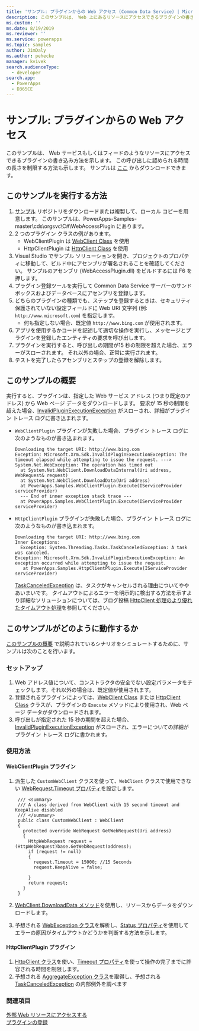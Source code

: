 ```yaml
---
title: 'サンプル: プラグインからの Web アクセス (Common Data Service) | Microsoft Docs'
description: このサンプルは、 Web 上にあるリソースにアクセスできるプラグインの書き込み方法を示します。
ms.custom: ''
ms.date: 8/19/2019
ms.reviewer: ''
ms.service: powerapps
ms.topic: samples
author: JimDaly
ms.author: pehecke
manager: kvivek
search.audienceType:
  - developer
search.app:
  - PowerApps
  - D365CE
---
```

# <a name="sample-web-access-from-a-plug-in"></a>サンプル: プラグインからの Web アクセス

このサンプルは、 Web サービスもしくはフィードのようなリソースにアクセスできるプラグインの書き込み方法を示します。 この呼び出しに認められる時間の長さを制限する方法も示します。 サンプルは [ここ](https://github.com/Microsoft/PowerApps-Samples/tree/master/cds/orgsvc/C%23/WebAccessPlugin) からダウンロードできます。

## <a name="how-to-run-this-sample"></a>このサンプルを実行する方法

1. [サンプル](https://github.com/Microsoft/PowerApps-Samples) リポジトリをダウンロードまたは複製して、ローカル コピーを用意します。 このサンプルは、PowerApps-Samples-master\cds\orgsvc\C#\WebAccessPlugin にあります。
1. 2 つのプラグイン クラスの例があります。 
    - WebClientPlugin は [WebClient Class](/dotnet/api/system.net.webclient) を使用
    - HttpClientPlugin は [HttpClient Class](/dotnet/api/system.net.http.httpclient) を使用
1. Visual Studio でサンプル ソリューションを開き、プロジェクトのプロパティに移動して、ビルド中にアセンブリが署名されることを確認してください。 サンプルのアセンブリ (WebAccessPlugin.dll) をビルドするには F6 を押します。
1. プラグイン登録ツールを実行して Common Data Service サーバーのサンドボックスおよびデータベースにアセンブリを登録します。 
1. どちらのプラグインの種類でも、ステップを登録するときは、セキュリティ保護されていない設定フィールドに Web URI 文字列 (例: `http://www.microsoft.com`) を指定します。
    - 何も指定しない場合、既定値 `http://www.bing.com` が使用されます。
1. アプリを使用するかコードを記述して適切な操作を実行し、メッセージとプラグインを登録したエンティティの要求を呼び出します。
1. プラグインを実行すると、呼び出しの期間が15 秒の制限を超えた場合、エラーがスローされます。 それ以外の場合、正常に実行されます。
1. テストを完了したらアセンブリとステップの登録を解除します。

## <a name="what-this-sample-does"></a>このサンプルの概要

実行すると、プラグインは、指定した Web サービス アドレス (つまり既定のアドレス) から Web ページ データをダウンロードします。 要求が 15 秒の制限を超えた場合、[InvalidPluginExecutionException](/dotnet/api/microsoft.xrm.sdk.invalidpluginexecutionexception) がスローされ、詳細がプラグイン トレース ログに書き込まれます。

- `WebClientPlugin` プラグインが失敗した場合、プラグイン トレース ログに次のようなものが書き込まれます。
    ```
    Downloading the target URI: http://www.bing.com
    Exception: Microsoft.Xrm.Sdk.InvalidPluginExecutionException: The timeout elapsed while attempting to issue the request. ---> System.Net.WebException: The operation has timed out
      at System.Net.WebClient.DownloadDataInternal(Uri address, WebRequest& request)
      at System.Net.WebClient.DownloadData(Uri address)
      at PowerApps.Samples.WebClientPlugin.Execute(IServiceProvider serviceProvider)
      --- End of inner exception stack trace ---
      at PowerApps.Samples.WebClientPlugin.Execute(IServiceProvider serviceProvider)
    ```

- `HttpClientPlugin` プラグインが失敗した場合、プラグイン トレース ログに次のようなものが書き込まれます。
    ```
    Downloading the target URI: http://www.bing.com
    Inner Exceptions:
      Exception: System.Threading.Tasks.TaskCanceledException: A task was canceled.
    Exception: Microsoft.Xrm.Sdk.InvalidPluginExecutionException: An exception occurred while attempting to issue the request.
       at PowerApps.Samples.HttpClientPlugin.Execute(IServiceProvider serviceProvider)
    ```
    [TaskCanceledException](/dotnet/api/system.threading.tasks.taskcanceledexception) は、タスクがキャンセルされる理由についてややあいまいです。 タイムアウトによるエラーを明示的に検出する方法を示すより詳細なソリューションについては、ブログ投稿 [HttpClient 処理のより優れたタイムアウト処理](https://thomaslevesque.com/2018/02/25/better-timeout-handling-with-httpclient/)を参照してください。

## <a name="how-this-sample-works"></a>このサンプルがどのように動作するか

[このサンプルの概要](#what-this-sample-does) で説明されているシナリオをシミュレートするために、サンプルは次のことを行います。

### <a name="setup"></a>セットアップ

1. Web アドレス値について、コンストラクタの安全でない設定パラメータをチェックします。それ以外の場合は、既定値が使用されます。
2. 登録されるプラグインによっては、[WebClient Class](/dotnet/api/system.net.webclient) または [HttpClient Class](/dotnet/api/system.net.http.httpclient) クラスが、プラグインの `Execute` メソッドにより使用され、Web ページ データがダウンロードされます。
3. 呼び出しが指定された 15 秒の期間を超えた場合、[InvalidPluginExecutionException](/dotnet/api/microsoft.xrm.sdk.invalidpluginexecutionexception) がスローされ、エラーについての詳細がプラグイン トレース ログに書かれます。

### <a name="demonstrate"></a>使用方法

#### <a name="webclientplugin-plugin"></a>WebClientPlugin プラグイン

1. 派生した `CustomWebClient` クラスを使って、`WebClient` クラスで使用できない [WebRequest.Timeout プロパティ](/dotnet/api/system.net.webrequest.timeout)を設定します。

   ````
    /// <summary>
    /// A class derived from WebClient with 15 second timeout and KeepAlive disabled
    /// </summary>
    public class CustomWebClient : WebClient
    {
      protected override WebRequest GetWebRequest(Uri address)
      {
        HttpWebRequest request = (HttpWebRequest)base.GetWebRequest(address);
        if (request != null)
        {
          request.Timeout = 15000; //15 Seconds
          request.KeepAlive = false;
          
        }
        return request;
      }
    }
    ````

1. [WebClient.DownloadData メソッド](/dotnet/api/system.net.webclient.downloaddata)を使用し、リソースからデータをダウンロードします。
1. 予想される [WebException クラス](/dotnet/api/system.net.webexception)を解析し、[Status プロパティ](/dotnet/api/system.net.webexception.status)を使用してエラーの原因がタイムアウトかどうかを判断する方法を示します。

#### <a name="httpclientplugin-plugin"></a>HttpClientPlugin プラグイン

1. [HttpClient クラス](/dotnet/api/system.net.http.httpclient)を使い、[Timeout プロパティ](/dotnet/api/system.net.http.httpclient.timeout)を使って操作の完了までに許容される時間を制限します。
1. 予想される [AggregateException クラス](/dotnet/api/system.aggregateexception)を取得し、予想される [TaskCanceledException](/dotnet/api/system.threading.tasks.taskcanceledexception) の内部例外を調べます


### <a name="see-also"></a>関連項目

[外部 Web リソースにアクセスする](../../access-web-services.md)<br/>
[プラグインの登録](../../register-plug-in.md)
